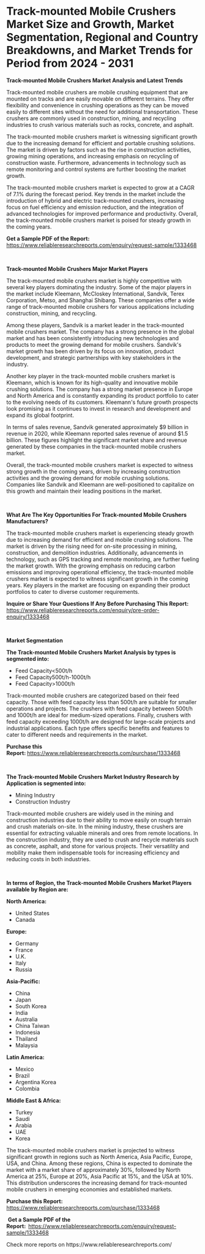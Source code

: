 <p><h1>Track-mounted Mobile Crushers Market Size and Growth, Market Segmentation, Regional and Country Breakdowns, and Market Trends for Period from 2024 -  2031</h1></p><p><strong>Track-mounted Mobile Crushers Market Analysis and Latest Trends</strong></p>
<p><p>Track-mounted mobile crushers are mobile crushing equipment that are mounted on tracks and are easily movable on different terrains. They offer flexibility and convenience in crushing operations as they can be moved easily to different sites without the need for additional transportation. These crushers are commonly used in construction, mining, and recycling industries to crush various materials such as rocks, concrete, and asphalt.</p><p>The track-mounted mobile crushers market is witnessing significant growth due to the increasing demand for efficient and portable crushing solutions. The market is driven by factors such as the rise in construction activities, growing mining operations, and increasing emphasis on recycling of construction waste. Furthermore, advancements in technology such as remote monitoring and control systems are further boosting the market growth.</p><p>The track-mounted mobile crushers market is expected to grow at a CAGR of 7.1% during the forecast period. Key trends in the market include the introduction of hybrid and electric track-mounted crushers, increasing focus on fuel efficiency and emission reduction, and the integration of advanced technologies for improved performance and productivity. Overall, the track-mounted mobile crushers market is poised for steady growth in the coming years.</p></p>
<p><strong>Get a Sample PDF of the Report:&nbsp;</strong> <a href="https://www.reliableresearchreports.com/enquiry/request-sample/1333468">https://www.reliableresearchreports.com/enquiry/request-sample/1333468</a></p>
<p>&nbsp;</p>
<p><strong>Track-mounted Mobile Crushers Major Market Players</strong></p>
<p><p>The track-mounted mobile crushers market is highly competitive with several key players dominating the industry. Some of the major players in the market include Kleemann, McCloskey International, Sandvik, Terex Corporation, Metso, and Shanghai Shibang. These companies offer a wide range of track-mounted mobile crushers for various applications including construction, mining, and recycling.</p><p>Among these players, Sandvik is a market leader in the track-mounted mobile crushers market. The company has a strong presence in the global market and has been consistently introducing new technologies and products to meet the growing demand for mobile crushers. Sandvik's market growth has been driven by its focus on innovation, product development, and strategic partnerships with key stakeholders in the industry.</p><p>Another key player in the track-mounted mobile crushers market is Kleemann, which is known for its high-quality and innovative mobile crushing solutions. The company has a strong market presence in Europe and North America and is constantly expanding its product portfolio to cater to the evolving needs of its customers. Kleemann's future growth prospects look promising as it continues to invest in research and development and expand its global footprint.</p><p>In terms of sales revenue, Sandvik generated approximately $9 billion in revenue in 2020, while Kleemann reported sales revenue of around $1.5 billion. These figures highlight the significant market share and revenue generated by these companies in the track-mounted mobile crushers market.</p><p>Overall, the track-mounted mobile crushers market is expected to witness strong growth in the coming years, driven by increasing construction activities and the growing demand for mobile crushing solutions. Companies like Sandvik and Kleemann are well-positioned to capitalize on this growth and maintain their leading positions in the market.</p></p>
<p>&nbsp;</p>
<p><strong>What Are The Key Opportunities For Track-mounted Mobile Crushers Manufacturers?</strong></p>
<p><p>The track-mounted mobile crushers market is experiencing steady growth due to increasing demand for efficient and mobile crushing solutions. The market is driven by the rising need for on-site processing in mining, construction, and demolition industries. Additionally, advancements in technology, such as GPS tracking and remote monitoring, are further fueling the market growth. With the growing emphasis on reducing carbon emissions and improving operational efficiency, the track-mounted mobile crushers market is expected to witness significant growth in the coming years. Key players in the market are focusing on expanding their product portfolios to cater to diverse customer requirements.</p></p>
<p><strong>Inquire or Share Your Questions If Any Before Purchasing This Report:</strong> <a href="https://www.reliableresearchreports.com/enquiry/pre-order-enquiry/1333468">https://www.reliableresearchreports.com/enquiry/pre-order-enquiry/1333468</a></p>
<p>&nbsp;</p>
<p><strong>Market Segmentation</strong></p>
<p><strong>The Track-mounted Mobile Crushers Market Analysis by types is segmented into:</strong></p>
<p><ul><li>Feed Capacity<500t/h</li><li>Feed Capacity500t/h-1000t/h</li><li>Feed Capacity>1000t/h</li></ul></p>
<p><p>Track-mounted mobile crushers are categorized based on their feed capacity. Those with feed capacity less than 500t/h are suitable for smaller operations and projects. The crushers with feed capacity between 500t/h and 1000t/h are ideal for medium-sized operations. Finally, crushers with feed capacity exceeding 1000t/h are designed for large-scale projects and industrial applications. Each type offers specific benefits and features to cater to different needs and requirements in the market.</p></p>
<p><strong>Purchase this Report:&nbsp;</strong><a href="https://www.reliableresearchreports.com/purchase/1333468">https://www.reliableresearchreports.com/purchase/1333468</a></p>
<p>&nbsp;</p>
<p><strong>The Track-mounted Mobile Crushers Market Industry Research by Application is segmented into:</strong></p>
<p><ul><li>Mining Industry</li><li>Construction Industry</li></ul></p>
<p><p>Track-mounted mobile crushers are widely used in the mining and construction industries due to their ability to move easily on rough terrain and crush materials on-site. In the mining industry, these crushers are essential for extracting valuable minerals and ores from remote locations. In the construction industry, they are used to crush and recycle materials such as concrete, asphalt, and stone for various projects. Their versatility and mobility make them indispensable tools for increasing efficiency and reducing costs in both industries.</p></p>
<p>&nbsp;</p>
<p><strong>In terms of Region, the Track-mounted Mobile Crushers Market Players available by Region are:</strong></p>
<p>
    <p> <strong> North America: </strong>
        <ul>
            <li>United States</li>
            <li>Canada</li>
        </ul>
        </p> 
    <p> <strong> Europe: </strong>
        <ul>
            <li>Germany</li>
            <li>France</li>
            <li>U.K.</li>
            <li>Italy</li>
            <li>Russia</li>
        </ul>
        </p> 
    <p> <strong> Asia-Pacific: </strong>
        <ul>
            <li>China</li>
            <li>Japan</li>
            <li>South Korea</li>
            <li>India</li>
            <li>Australia</li>
            <li>China Taiwan</li>
            <li>Indonesia</li>
            <li>Thailand</li>
            <li>Malaysia</li>
        </ul>
        </p> 
    <p> <strong> Latin America: </strong>
        <ul>
            <li>Mexico</li>
            <li>Brazil</li>
            <li>Argentina Korea</li>
            <li>Colombia</li>
        </ul>
        </p> 
    <p> <strong> Middle East & Africa: </strong>
        <ul>
            <li>Turkey</li>
            <li>Saudi</li>
            <li>Arabia</li>
            <li>UAE</li>
            <li>Korea</li>
        </ul>
    </p>
    </p>
<p><p>The track-mounted mobile crushers market is projected to witness significant growth in regions such as North America, Asia Pacific, Europe, USA, and China. Among these regions, China is expected to dominate the market with a market share of approximately 30%, followed by North America at 25%, Europe at 20%, Asia Pacific at 15%, and the USA at 10%. This distribution underscores the increasing demand for track-mounted mobile crushers in emerging economies and established markets.</p></p>
<p><strong>Purchase this Report: </strong><a href="https://www.reliableresearchreports.com/purchase/1333468">https://www.reliableresearchreports.com/purchase/1333468</a></p>
<p>&nbsp;<strong>Get a Sample PDF of the Report:&nbsp;&nbsp;</strong><a href="https://www.reliableresearchreports.com/enquiry/request-sample/1333468">https://www.reliableresearchreports.com/enquiry/request-sample/1333468</a></p>
<p><strong></strong></p>
<p>Check more reports on https://www.reliableresearchreports.com/</p>